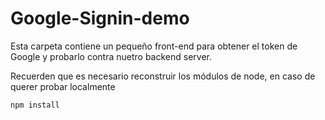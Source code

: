 # Google-Signin-demo
Esta carpeta contiene un pequeño front-end para obtener el token de Google y probarlo contra nuetro backend server.

Recuerden que es necesario reconstruir los módulos de node, en caso de querer probar localmente

```
npm install
```